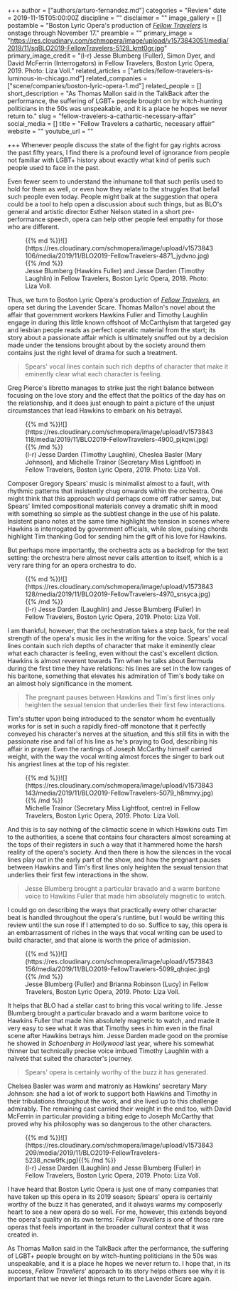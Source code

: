 +++
author = ["authors/arturo-fernandez.md"]
categories = "Review"
date = 2019-11-15T05:00:00Z
discipline = ""
disclaimer = ""
image_gallery = []
postamble = "Boston Lyric Opera's production of [_Fellow Travelers_](https://blo.org/tickets/) is onstage through November 17."
preamble = ""
primary_image = "https://res.cloudinary.com/schmopera/image/upload/v1573843051/media/2019/11/sqBLO2019-FellowTravelers-5128_kmt0gr.jpg"
primary_image_credit = "(l-r) Jesse Blumberg (Fuller), Simon Dyer, and David McFerrin (Interrogators) in Fellow Travelers, Boston Lyric Opera, 2019. Photo: Liza Voll."
related_articles = ["articles/fellow-travelers-is-luminous-in-chicago.md"]
related_companies = ["scene/companies/boston-lyric-opera-1.md"]
related_people = []
short_description = "As Thomas Mallon said in the TalkBack after the performance, the suffering of LGBT+ people brought on by witch-hunting politicians in the 50s was unspeakable, and it is a place he hopes we never return to."
slug = "fellow-travelers-a-cathartic-necessary-affair"
social_media = []
title = "Fellow Travelers a cathartic, necessary affair"
website = ""
youtube_url = ""

+++
Whenever people discuss the state of the fight for gay rights across the past fifty years, I find there is a profound level of ignorance from people not familiar with LGBT+ history about exactly what kind of perils such people used to face in the past.

Even fewer seem to understand the inhumane toll that such perils used to hold for them as well, or even how they relate to the struggles that befall such people even today. People might balk at the suggestion that opera could be a tool to help open a discussion about such things, but as BLO's general and artistic director Esther Nelson stated in a short pre-performance speech, opera can help other people feel empathy for those who are different.

<figure data-type="image">{{% md %}}![](https://res.cloudinary.com/schmopera/image/upload/v1573843106/media/2019/11/BLO2019-FellowTravelers-4871_jydvno.jpg){{% /md %}}

<figcaption>Jesse Blumberg (Hawkins Fuller) and Jesse Darden (Timothy Laughlin) in Fellow Travelers, Boston Lyric Opera, 2019. Photo: Liza Voll.</figcaption>

</figure>

Thus, we turn to Boston Lyric Opera's production of [_Fellow Travelers_](https://blo.org/fellow-travelers/), an opera set during the Lavender Scare. Thomas Mallon's novel about the affair that government workers Hawkins Fuller and Timothy Laughlin engage in during this little known offshoot of McCarthyism that targeted gay and lesbian people reads as perfect operatic material from the start; its story about a passionate affair which is ultimately snuffed out by a decision made under the tensions brought about by the society around them contains just the right level of drama for such a treatment.

> Spears' vocal lines contain such rich depths of character that make it eminently clear what each character is feeling.

Greg Pierce's libretto manages to strike just the right balance between focusing on the love story and the effect that the politics of the day has on the relationship, and it does just enough to paint a picture of the unjust circumstances that lead Hawkins to embark on his betrayal.

<figure data-type="image">{{% md %}}![](https://res.cloudinary.com/schmopera/image/upload/v1573843118/media/2019/11/BLO2019-FellowTravelers-4900_pjkqwi.jpg){{% /md %}}

<figcaption>(l-r) Jesse Darden (Timothy Laughlin), Cheslea Basler (Mary Johnson), and Michelle Trainor (Secretary Miss Lightfoot) in Fellow Travelers, Boston Lyric Opera, 2019. Photo: Liza Voll.</figcaption>

</figure>

Composer Gregory Spears' music is minimalist almost to a fault, with rhythmic patterns that insistently chug onwards within the orchestra. One might think that this approach would perhaps come off rather samey, but Spears' limited compositional materials convey a dramatic shift in mood with something so simple as the subtlest change in the use of his palate. Insistent piano notes at the same time highlight the tension in scenes where Hawkins is interrogated by government officials, while slow, pulsing chords highlight Tim thanking God for sending him the gift of his love for Hawkins.

But perhaps more importantly, the orchestra acts as a backdrop for the text setting: the orchestra here almost never calls attention to itself, which is a very rare thing for an opera orchestra to do.

<figure data-type="image">{{% md %}}![](https://res.cloudinary.com/schmopera/image/upload/v1573843128/media/2019/11/BLO2019-FellowTravelers-4970_snsyca.jpg){{% /md %}}

<figcaption>(l-r) Jesse Darden (Laughlin) and Jesse Blumberg (Fuller) in Fellow Travelers, Boston Lyric Opera, 2019. Photo: Liza Voll.</figcaption>

</figure>

I am thankful, however, that the orchestration takes a step back, for the real strength of the opera's music lies in the writing for the voice. Spears' vocal lines contain such rich depths of character that make it eminently clear what each character is feeling, even without the cast's excellent diction. Hawkins is almost reverent towards Tim when he talks about Bermuda during the first time they have relations: his lines are set in the low ranges of his baritone, something that elevates his admiration of Tim's body take on an almost holy significance in the moment.

> The pregnant pauses between Hawkins and Tim's first lines only heighten the sexual tension that underlies their first few interactions.

Tim's stutter upon being introduced to the senator whom he eventually works for is set in such a rapidly fired-off monotone that it perfectly conveyed his character's nerves at the situation, and this still fits in with the passionate rise and fall of his line as he's praying to God, describing his affair in prayer. Even the rantings of Joseph McCarthy himself carried weight, with the way the vocal writing almost forces the singer to bark out his angriest lines at the top of his register.

<figure data-type="image">{{% md %}}![](https://res.cloudinary.com/schmopera/image/upload/v1573843143/media/2019/11/BLO2019-FellowTravelers-5079_h8mnvy.jpg){{% /md %}}

<figcaption>Michelle Trainor (Secretary Miss Lightfoot, centre) in Fellow Travelers, Boston Lyric Opera, 2019. Photo: Liza Voll.</figcaption>

</figure>

And this is to say nothing of the climactic scene in which Hawkins outs Tim to the authorities, a scene that contains four characters almost screaming at the tops of their registers in such a way that it hammered home the harsh reality of the opera's society. And then there is how the silences in the vocal lines play out in the early part of the show, and how the pregnant pauses between Hawkins and Tim's first lines only heighten the sexual tension that underlies their first few interactions in the show.

> Jesse Blumberg brought a particular bravado and a warm baritone voice to Hawkins Fuller that made him absolutely magnetic to watch.

I could go on describing the ways that practically every other character beat is handled throughout the opera's runtime, but I would be writing this review until the sun rose if I attempted to do so. Suffice to say, this opera is an embarrassment of riches in the ways that vocal writing can be used to build character, and that alone is worth the price of admission.

<figure data-type="image">{{% md %}}![](https://res.cloudinary.com/schmopera/image/upload/v1573843156/media/2019/11/BLO2019-FellowTravelers-5099_qhqiec.jpg){{% /md %}}

<figcaption>Jesse Blumberg (Fuller) and Brianna Robinson (Lucy) in Fellow Travelers, Boston Lyric Opera, 2019. Photo: Liza Voll.</figcaption>

</figure>

It helps that BLO had a stellar cast to bring this vocal writing to life. Jesse Blumberg brought a particular bravado and a warm baritone voice to Hawkins Fuller that made him absolutely magnetic to watch, and made it very easy to see what it was that Timothy sees in him even in the final scene after Hawkins betrays him. Jesse Darden made good on the promise he showed in _Schoenberg in Hollywood_ last year, where his somewhat thinner but technically precise voice imbued Timothy Laughlin with a naïveté that suited the character's journey.

> Spears' opera is certainly worthy of the buzz it has generated.

Chelsea Basler was warm and matronly as Hawkins' secretary Mary Johnson: she had a lot of work to support both Hawkins and Timothy in their tribulations throughout the work, and she lived up to this challenge admirably. The remaining cast carried their weight in the end too, with David McFerrin in particular providing a biting edge to Joseph McCarthy that proved why his philosophy was so dangerous to the other characters.

<figure data-type="image">{{% md %}}![](https://res.cloudinary.com/schmopera/image/upload/v1573843209/media/2019/11/BLO2019-FellowTravelers-5238_ncw9fk.jpg){{% /md %}}

<figcaption>(l-r) Jesse Darden (Laughlin) and Jesse Blumberg (Fuller) in Fellow Travelers, Boston Lyric Opera, 2019. Photo: Liza Voll.</figcaption>

</figure>

I have heard that Boston Lyric Opera is just one of many companies that have taken up this opera in its 2019 season; Spears' opera is certainly worthy of the buzz it has generated, and it always warms my composerly heart to see a new opera do so well. For me, however, this extends beyond the opera's quality on its own terms: _Fellow Travellers_ is one of those rare operas that feels important in the broader cultural context that it was created in.

As Thomas Mallon said in the TalkBack after the performance, the suffering of LGBT+ people brought on by witch-hunting politicians in the 50s was unspeakable, and it is a place he hopes we never return to. I hope that, in its success, _Fellow Travellers_' approach to its story helps others see why it is important that we never let things return to the Lavender Scare again.